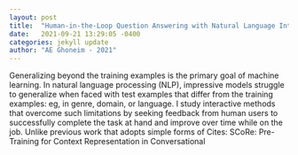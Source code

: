 ```yaml
---
layout: post
title:  "Human-in-the-Loop Question Answering with Natural Language Interaction"
date:   2021-09-21 13:29:05 -0400
categories: jekyll update
author: "AE Ghoneim - 2021"
---
```

Generalizing beyond the training examples is the primary goal of machine learning. In natural language processing (NLP), impressive models struggle to generalize when faced with test examples that differ from the training examples: eg, in genre, domain, or language. I study interactive methods that overcome such limitations by seeking feedback from human users to successfully complete the task at hand and improve over time while on the job. Unlike previous work that adopts simple forms of Cites: SCoRe: Pre-Training for Context Representation in Conversational